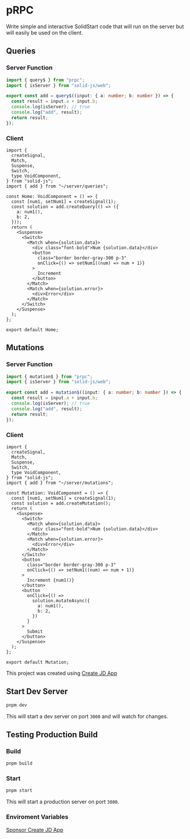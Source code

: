 # pRPC

Write simple and interactive SolidStart code that will run on the server but will easily be used on the client.

## Queries

### Server Function

```ts
import { query$ } from "prpc";
import { isServer } from "solid-js/web";

export const add = query$((input: { a: number; b: number }) => {
  const result = input.a + input.b;
  console.log(isServer); // true
  console.log("add", result);
  return result;
});
```

### Client

```tsx
import {
  createSignal,
  Match,
  Suspense,
  Switch,
  type VoidComponent,
} from "solid-js";
import { add } from "~/server/queries";

const Home: VoidComponent = () => {
  const [num1, setNum1] = createSignal(1);
  const solution = add.createQuery(() => ({
    a: num1(),
    b: 2,
  }));
  return (
    <Suspense>
      <Switch>
        <Match when={solution.data}>
          <div class="font-bold">Num {solution.data}</div>
          <button
            class="border border-gray-300 p-3"
            onClick={() => setNum1((num) => num + 1)}
          >
            Increment
          </button>
        </Match>
        <Match when={solution.error}>
          <div>Error</div>
        </Match>
      </Switch>
    </Suspense>
  );
};

export default Home;
```

## Mutations

### Server Function

```ts
import { mutation$ } from "prpc";
import { isServer } from "solid-js/web";

export const add = mutation$((input: { a: number; b: number }) => {
  const result = input.a + input.b;
  console.log(isServer); // true
  console.log("add", result);
  return result;
});
```

### Client

```tsx
import {
  createSignal,
  Match,
  Suspense,
  Switch,
  type VoidComponent,
} from "solid-js";
import { add } from "~/server/mutations";

const Mutation: VoidComponent = () => {
  const [num1, setNum1] = createSignal(1);
  const solution = add.createMutation();
  return (
    <Suspense>
      <Switch>
        <Match when={solution.data}>
          <div class="font-bold">Num {solution.data}</div>
        </Match>
        <Match when={solution.error}>
          <div>Error</div>
        </Match>
      </Switch>
      <button
        class="border border-gray-300 p-3"
        onClick={() => setNum1((num) => num + 1)}
      >
        Increment {num1()}
      </button>
      <button
        onClick={() =>
          solution.mutateAsync({
            a: num1(),
            b: 2,
          })
        }
      >
        Submit
      </button>
    </Suspense>
  );
};

export default Mutation;
```

This project was created using [Create JD App](https://github.com/OrJDev/create-jd-app)

## Start Dev Server

```bash
pnpm dev
```

This will start a dev server on port `3000` and will watch for changes.

## Testing Production Build

### Build

```bash
pnpm build
```

### Start

```bash
pnpm start
```

This will start a production server on port `3000`.

### Enviroment Variables

[Sponsor Create JD App](https://github.com/sponsors/OrJDev)
